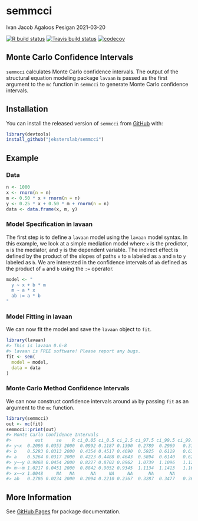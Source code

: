 semmcci
================
Ivan Jacob Agaloos Pesigan
2021-03-20

<!-- README.md is generated from README.Rmd. Please edit that file -->
<!-- badges: start -->

[![R build
status](https://github.com/jeksterslab/semmcci/workflows/R-CMD-check/badge.svg?branch=master)](https://github.com/jeksterslab/semmcci/actions?workflow=R-CMD-check)
[![Travis build
status](https://travis-ci.com/jeksterslab/semmcci.svg?branch=master)](https://travis-ci.com/jeksterslab/semmcci)
[![codecov](https://codecov.io/github/jeksterslab/semmcci/branch/master/graphs/badge.svg)](https://codecov.io/github/jeksterslab/semmcci)
<!-- badges: end -->

## Monte Carlo Confidence Intervals

`semmcci` calculates Monte Carlo confidence intervals. The output of the
structural equation modeling package `lavaan` is passed as the first
argument to the `mc` function in `semmcci` to generate Monte Carlo
confidence intervals.

## Installation

You can install the released version of `semmcci` from
[GitHub](https://github.com/jeksterslab/semmcci) with:

``` r
library(devtools)
install_github("jeksterslab/semmcci")
```

## Example

### Data

``` r
n <- 1000
x <- rnorm(n = n)
m <- 0.50 * x + rnorm(n = n)
y <- 0.25 * x + 0.50 * m + rnorm(n = n)
data <- data.frame(x, m, y)
```

### Model Specification in lavaan

The first step is to define a `lavaan` model using the `lavaan` model
syntax. In this example, we look at a simple mediation model where `x`
is the predictor, `m` is the mediator, and `y` is the dependent
variable. The indirect effect is defined by the product of the slopes of
paths `x` to `m` labeled as `a` and `m` to `y` labeled as `b`. We are
interested in the confidence intervals of `ab` defined as the product of
`a` and `b` using the `:=` operator.

``` r
model <- "
  y ~ x + b * m
  m ~ a * x
  ab := a * b
"
```

### Model Fitting in lavaan

We can now fit the model and save the `lavaan` object to `fit`.

``` r
library(lavaan)
#> This is lavaan 0.6-8
#> lavaan is FREE software! Please report any bugs.
fit <- sem(
  model = model,
  data = data
)
```

### Monte Carlo Method Confidence Intervals

We can now construct confidence intervals around `ab` by passing `fit`
as an argument to the `mc` function.

``` r
library(semmcci)
out <- mc(fit)
semmcci::print(out)
#> Monte Carlo Confidence Intervals
#>         est     se    R ci_0.05 ci_0.5 ci_2.5 ci_97.5 ci_99.5 ci_99.95
#> y~x  0.2096 0.0353 2000  0.0992 0.1187 0.1390  0.2789  0.2969   0.3191
#> b    0.5293 0.0313 2000  0.4354 0.4517 0.4690  0.5925  0.6119   0.6363
#> a    0.5264 0.0317 2000  0.4223 0.4488 0.4643  0.5894  0.6140   0.6273
#> y~~y 0.9868 0.0454 2000  0.8227 0.8702 0.8962  1.0739  1.1096   1.1245
#> m~~m 1.0217 0.0451 2000  0.8842 0.9052 0.9345  1.1134  1.1413   1.1648
#> x~~x 1.0048     NA   NA      NA     NA     NA      NA      NA       NA
#> ab   0.2786 0.0234 2000  0.2094 0.2210 0.2367  0.3287  0.3477   0.3623
```

## More Information

See [GitHub Pages](https://jeksterslab.github.io/semmcci/index.html) for
package documentation.
